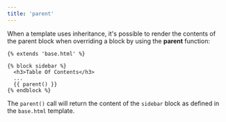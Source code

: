 ```yaml
---
title: 'parent'
---
```


When a template uses inheritance, it's possible to render the contents of the parent block when overriding a block by using the **parent** function:

```canvas {% process=false %}
{% extends 'base.html' %}

{% block sidebar %}
  <h3>Table Of Contents</h3>
  ...
  {{ parent() }}
{% endblock %}
```

The `parent()` call will return the content of the `sidebar` block as defined in the `base.html` template.

